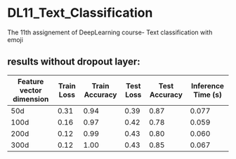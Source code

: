 # DL11_Text_Classification
The 11th assignement of DeepLearning course- Text classification with emoji

## results without dropout layer:

| Feature vector dimension  | Train Loss | Train Accuracy  | Test Loss | Test Accuracy  | Inference Time (s) |
| ------------- | ------------- | ------------- | ------------- | ------------- | ------------- |
| 50d  | 0.31  | 0.94  | 0.39 | 0.87  | 0.077  |
| 100d  | 0.16  | 0.97  | 0.42  | 0.78  | 0.059  |
| 200d  | 0.12  | 0.99  | 0.43  | 0.80  | 0.060  |
| 300d  | 0.12  | 1.00  | 0.43  | 0.85  | 0.067  |



